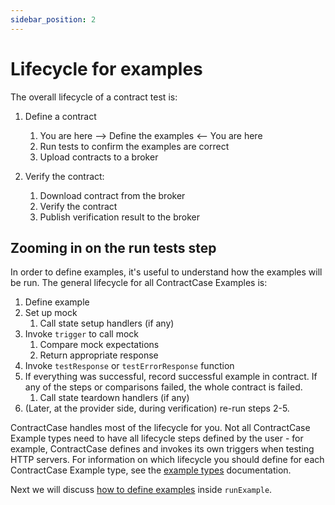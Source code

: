 ```yaml
---
sidebar_position: 2
---
```


# Lifecycle for examples

The overall lifecycle of a contract test is:

1. Define a contract

   1. You are here --> Define the examples <-- You are here
   1. Run tests to confirm the examples are correct
   1. Upload contracts to a broker

1. Verify the contract:
   1. Download contract from the broker
   1. Verify the contract
   1. Publish verification result to the broker

## Zooming in on the run tests step

In order to define examples, it's useful to understand how the examples will be run. The general lifecycle for all ContractCase Examples is:

1. Define example
2. Set up mock
   1. Call state setup handlers (if any)
3. Invoke `trigger` to call mock
   1. Compare mock expectations
   2. Return appropriate response
4. Invoke `testResponse` or `testErrorResponse` function
5. If everything was successful, record successful example in contract.
   If any of the steps or comparisons failed, the whole contract is failed.
   1. Call state teardown handlers (if any)
6. (Later, at the provider side, during verification) re-run steps 2-5.

ContractCase handles most of the lifecycle for you. Not all ContractCase Example types need to have all
lifecycle steps defined by the user - for example, ContractCase defines and invokes its
own triggers when testing HTTP servers. For information on which lifecycle you
should define for each ContractCase Example type, see the [example types](/docs/reference/example-types) documentation.

Next we will discuss [how to define examples](./defining-example) inside `runExample`.
